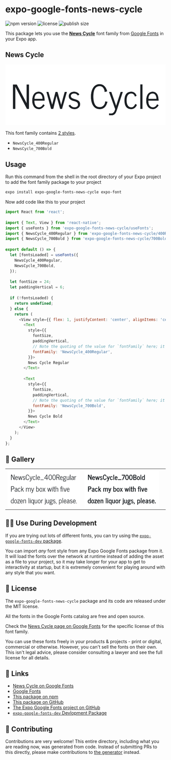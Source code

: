 # expo-google-fonts-news-cycle

![npm version](https://flat.badgen.net/npm/v/expo-google-fonts-news-cycle)
![license](https://flat.badgen.net/github/license/expo/google-fonts)
![publish size](https://flat.badgen.net/packagephobia/install/expo-google-fonts-news-cycle)

This package lets you use the [**News Cycle**](https://fonts.google.com/specimen/News+Cycle) font family from [Google Fonts](https://fonts.google.com/) in your Expo app.

## News Cycle

![News Cycle](./font-family.png)

This font family contains [2 styles](#-gallery).

- `NewsCycle_400Regular`
- `NewsCycle_700Bold`

## Usage

Run this command from the shell in the root directory of your Expo project to add the font family package to your project
```sh
expo install expo-google-fonts-news-cycle expo-font
```

Now add code like this to your project
```js
import React from 'react';

import { Text, View } from 'react-native';
import { useFonts } from 'expo-google-fonts-news-cycle/useFonts';
import { NewsCycle_400Regular } from 'expo-google-fonts-news-cycle/400Regular';
import { NewsCycle_700Bold } from 'expo-google-fonts-news-cycle/700Bold';

export default () => {
  let [fontsLoaded] = useFonts({
    NewsCycle_400Regular,
    NewsCycle_700Bold,
  });

  let fontSize = 24;
  let paddingVertical = 6;

  if (!fontsLoaded) {
    return undefined;
  } else {
    return (
      <View style={{ flex: 1, justifyContent: 'center', alignItems: 'center' }}>
        <Text
          style={{
            fontSize,
            paddingVertical,
            // Note the quoting of the value for `fontFamily` here; it expects a string!
            fontFamily: 'NewsCycle_400Regular',
          }}>
          News Cycle Regular
        </Text>

        <Text
          style={{
            fontSize,
            paddingVertical,
            // Note the quoting of the value for `fontFamily` here; it expects a string!
            fontFamily: 'NewsCycle_700Bold',
          }}>
          News Cycle Bold
        </Text>
      </View>
    );
  }
};

```

## 🔡 Gallery


||||
|-|-|-|
|![NewsCycle_400Regular](.//400Regular/NewsCycle_400Regular.ttf.png)|![NewsCycle_700Bold](.//700Bold/NewsCycle_700Bold.ttf.png)|||


## 👩‍💻 Use During Development

If you are trying out lots of different fonts, you can try using the [`expo-google-fonts-dev` package](https://github.com/freeboub/google-fonts/tree/master/font-packages/dev#readme).

You can import *any* font style from any Expo Google Fonts package from it. It will load the fonts
over the network at runtime instead of adding the asset as a file to your project, so it may take longer
for your app to get to interactivity at startup, but it is extremely convenient
for playing around with any style that you want.

## 📖 License

The `expo-google-fonts-news-cycle` package and its code are released under the MIT license.

All the fonts in the Google Fonts catalog are free and open source.

Check the [News Cycle page on Google Fonts](https://fonts.google.com/specimen/News+Cycle) for the specific license of this font family.

You can use these fonts freely in your products & projects - print or digital, commercial or otherwise. However, you can't sell the fonts on their own. This isn't legal advice, please consider consulting a lawyer and see the full license for all details.

## 🔗 Links

- [News Cycle on Google Fonts](https://fonts.google.com/specimen/News+Cycle)
- [Google Fonts](https://fonts.google.com/)
- [This package on npm](https://www.npmjs.com/package/expo-google-fonts-news-cycle)
- [This package on GitHub](https://github.com/freeboub/google-fonts/tree/master/font-packages/news-cycle)
- [The Expo Google Fonts project on GitHub](https://github.com/freeboub/google-fonts)
- [`expo-google-fonts-dev` Devlopment Package](https://github.com/freeboub/google-fonts/tree/master/font-packages/dev)

## 🤝 Contributing

Contributions are very welcome! This entire directory, including what you are reading now, was generated from code. Instead of submitting PRs to this directly, please make contributions to [the generator](https://github.com/freeboub/google-fonts/tree/master/packages/generator) instead.
